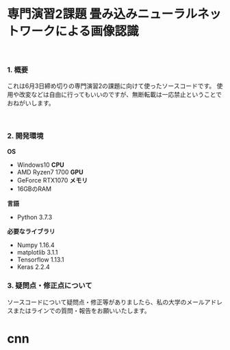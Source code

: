 # 専門演習2課題 畳み込みニューラルネットワークによる画像認識

<br>

### 1. 概要
 
 これは6月3日締め切りの専門演習2の課題に向けて使ったソースコードです。
 使用や改変などは自由に行ってもいいのですが、無断転載は一応禁止ということでおねがいします。
 
<br>

### 2. 開発環境

 **OS**
  - Windows10
 **CPU**
  - AMD Ryzen7 1700
 **GPU**
  - GeForce RTX1070
 **メモリ**
  - 16GBのRAM
 
 **言語**
  - Python 3.7.3
 
 **必要なライブラリ**
  - Numpy 1.16.4
  - matplotlib 3.1.1
  - Tensorflow 1.13.1
  - Keras 2.2.4
  
### 3. 疑問点・修正点について
 ソースコードについて疑問点・修正等がありましたら、私の大学のメールアドレスまたはラインでの質問・報告をお願いいたします。
 
 # cnn
